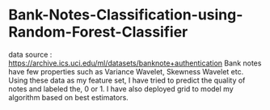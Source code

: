 # Bank-Notes-Classification-using-Random-Forest-Classifier
data source : https://archive.ics.uci.edu/ml/datasets/banknote+authentication
Bank notes have few properties such as Variance Wavelet, Skewness Wavelet etc. Using these data as my feature set, I have tried to predict the quality of notes and labeled the, 0 or 1. I have also deployed grid to model my algorithm based on best estimators.
